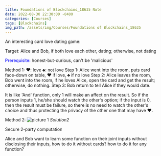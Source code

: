 ```yaml
---
title: Foundations of Blockchains_18635 Note
date: 2022-08-30 22:30:00 -0400
categories: [Courses]
tags: [Blockchains]
img_path: /assets/img/Courses/Foundations of Blockchains_18635
---
```


An interesting card love dating game:

Target: Alice and Bob, if both love each other, dating; otherwise, not dating

<font color=Blue>Prerequisite:</font> honest-but-curious, can't be 'malicious'

Method 1:
❤️: love ♣️: not love
Step 1: Alice went into the room, puts card face-down on table, ❤️ if love, ♣️ if no love
Step 2: Alice leaves the room, Bob went into the room, if he loves Alice, open the card and get the result; otherwise, do nothing.
Step 3: Bob return to tell Alice if they would date.

It is like 'And' function, only 1 will make an affect on the result. So if the person inputs 1, he/she should watch the other's option; if the input is 0, then the result must be failure, so there is no need to watch the other's choice and thus protecting the privacy of the other one that may have ❤️.

Method 2:
![picture 1](Solution2.png)
_Solution2_

Secure 2-party computation

Alice and Bob want to learn some function on their joint inputs without disclosing their inputs, how to do it without cards? how to do it for any function?

